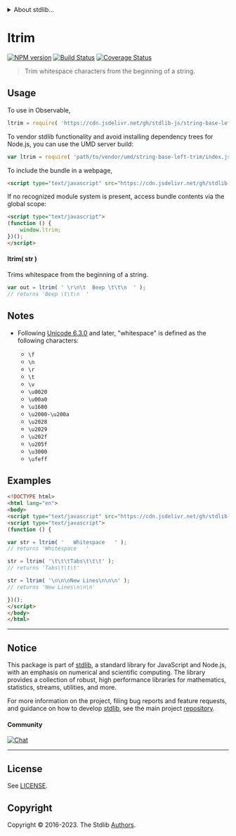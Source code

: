 <!--

@license Apache-2.0

Copyright (c) 2022 The Stdlib Authors.

Licensed under the Apache License, Version 2.0 (the "License");
you may not use this file except in compliance with the License.
You may obtain a copy of the License at

   http://www.apache.org/licenses/LICENSE-2.0

Unless required by applicable law or agreed to in writing, software
distributed under the License is distributed on an "AS IS" BASIS,
WITHOUT WARRANTIES OR CONDITIONS OF ANY KIND, either express or implied.
See the License for the specific language governing permissions and
limitations under the License.

-->


<details>
  <summary>
    About stdlib...
  </summary>
  <p>We believe in a future in which the web is a preferred environment for numerical computation. To help realize this future, we've built stdlib. stdlib is a standard library, with an emphasis on numerical and scientific computation, written in JavaScript (and C) for execution in browsers and in Node.js.</p>
  <p>The library is fully decomposable, being architected in such a way that you can swap out and mix and match APIs and functionality to cater to your exact preferences and use cases.</p>
  <p>When you use stdlib, you can be absolutely certain that you are using the most thorough, rigorous, well-written, studied, documented, tested, measured, and high-quality code out there.</p>
  <p>To join us in bringing numerical computing to the web, get started by checking us out on <a href="https://github.com/stdlib-js/stdlib">GitHub</a>, and please consider <a href="https://opencollective.com/stdlib">financially supporting stdlib</a>. We greatly appreciate your continued support!</p>
</details>

# ltrim

[![NPM version][npm-image]][npm-url] [![Build Status][test-image]][test-url] [![Coverage Status][coverage-image]][coverage-url] <!-- [![dependencies][dependencies-image]][dependencies-url] -->

> Trim whitespace characters from the beginning of a string.



<section class="usage">

## Usage

To use in Observable,

```javascript
ltrim = require( 'https://cdn.jsdelivr.net/gh/stdlib-js/string-base-left-trim@umd/browser.js' )
```

To vendor stdlib functionality and avoid installing dependency trees for Node.js, you can use the UMD server build:

```javascript
var ltrim = require( 'path/to/vendor/umd/string-base-left-trim/index.js' )
```

To include the bundle in a webpage,

```html
<script type="text/javascript" src="https://cdn.jsdelivr.net/gh/stdlib-js/string-base-left-trim@umd/browser.js"></script>
```

If no recognized module system is present, access bundle contents via the global scope:

```html
<script type="text/javascript">
(function () {
    window.ltrim;
})();
</script>
```

#### ltrim( str )

Trims whitespace from the beginning of a string.

```javascript
var out = ltrim( ' \r\n\t  Beep \t\t\n  ' );
// returns 'Beep \t\t\n  '
```

</section>

<!-- /.usage -->

<section class="notes">

## Notes

-   Following [Unicode 6.3.0][unicode] and later, "whitespace" is defined as the following characters:

    -   `\f`
    -   `\n`
    -   `\r`
    -   `\t`
    -   `\v`
    -   `\u0020`
    -   `\u00a0`
    -   `\u1680`
    -   `\u2000-\u200a`
    -   `\u2028`
    -   `\u2029`
    -   `\u202f`
    -   `\u205f`
    -   `\u3000`
    -   `\ufeff`

</section>

<!-- /.notes -->

<section class="examples">

## Examples

<!-- eslint no-undef: "error" -->

```html
<!DOCTYPE html>
<html lang="en">
<body>
<script type="text/javascript" src="https://cdn.jsdelivr.net/gh/stdlib-js/string-base-left-trim@umd/browser.js"></script>
<script type="text/javascript">
(function () {

var str = ltrim( '   Whitespace   ' );
// returns 'Whitespace   '

str = ltrim( '\t\t\tTabs\t\t\t' );
// returns 'Tabs\t\t\t'

str = ltrim( '\n\n\nNew Lines\n\n\n' );
// returns 'New Lines\n\n\n'

})();
</script>
</body>
</html>
```

</section>

<!-- /.examples -->

<!-- Section for related `stdlib` packages. Do not manually edit this section, as it is automatically populated. -->

<section class="related">

</section>

<!-- /.related -->

<!-- Section for all links. Make sure to keep an empty line after the `section` element and another before the `/section` close. -->


<section class="main-repo" >

* * *

## Notice

This package is part of [stdlib][stdlib], a standard library for JavaScript and Node.js, with an emphasis on numerical and scientific computing. The library provides a collection of robust, high performance libraries for mathematics, statistics, streams, utilities, and more.

For more information on the project, filing bug reports and feature requests, and guidance on how to develop [stdlib][stdlib], see the main project [repository][stdlib].

#### Community

[![Chat][chat-image]][chat-url]

---

## License

See [LICENSE][stdlib-license].


## Copyright

Copyright &copy; 2016-2023. The Stdlib [Authors][stdlib-authors].

</section>

<!-- /.stdlib -->

<!-- Section for all links. Make sure to keep an empty line after the `section` element and another before the `/section` close. -->

<section class="links">

[npm-image]: http://img.shields.io/npm/v/@stdlib/string-base-left-trim.svg
[npm-url]: https://npmjs.org/package/@stdlib/string-base-left-trim

[test-image]: https://github.com/stdlib-js/string-base-left-trim/actions/workflows/test.yml/badge.svg?branch=main
[test-url]: https://github.com/stdlib-js/string-base-left-trim/actions/workflows/test.yml?query=branch:main

[coverage-image]: https://img.shields.io/codecov/c/github/stdlib-js/string-base-left-trim/main.svg
[coverage-url]: https://codecov.io/github/stdlib-js/string-base-left-trim?branch=main

<!--

[dependencies-image]: https://img.shields.io/david/stdlib-js/string-base-left-trim.svg
[dependencies-url]: https://david-dm.org/stdlib-js/string-base-left-trim/main

-->

[chat-image]: https://img.shields.io/gitter/room/stdlib-js/stdlib.svg
[chat-url]: https://app.gitter.im/#/room/#stdlib-js_stdlib:gitter.im

[stdlib]: https://github.com/stdlib-js/stdlib

[stdlib-authors]: https://github.com/stdlib-js/stdlib/graphs/contributors

[umd]: https://github.com/umdjs/umd
[es-module]: https://developer.mozilla.org/en-US/docs/Web/JavaScript/Guide/Modules

[deno-url]: https://github.com/stdlib-js/string-base-left-trim/tree/deno
[umd-url]: https://github.com/stdlib-js/string-base-left-trim/tree/umd
[esm-url]: https://github.com/stdlib-js/string-base-left-trim/tree/esm
[branches-url]: https://github.com/stdlib-js/string-base-left-trim/blob/main/branches.md

[stdlib-license]: https://raw.githubusercontent.com/stdlib-js/string-base-left-trim/main/LICENSE

[unicode]: https://en.wikipedia.org/wiki/Unicode

</section>

<!-- /.links -->
